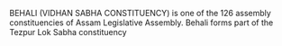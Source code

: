 BEHALI (VIDHAN SABHA CONSTITUENCY) is one of the 126 assembly constituencies of Assam Legislative Assembly. Behali forms part of the Tezpur Lok Sabha constituency
